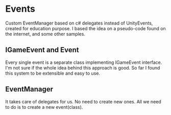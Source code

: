 # Events

Custom EventManager based on c# delegates instead of UnityEvents, created for education purpose. I based the idea on a pseudo-code found on the internet, and some other samples.

## IGameEvent and Event

Every single event is a separate class implementing IGameEvent interface. I'm not sure if the whole idea behind this approach is good. So far I found this system to be extensible and easy to use.

## EventManager

It takes care of delegates for us. No need to create new ones. All we need to do is to create a new event(class). 
